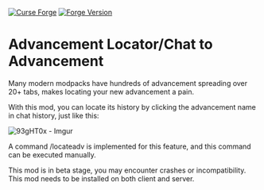 [![Curse Forge](https://cf.way2muchnoise.eu/title/818503_Get_%20.svg?badge_style=for_the_badge)](https://www.curseforge.com/minecraft/mc-mods/advancement-locator)
[![Forge Version](https://img.shields.io/badge/Minecraft%20Forge-14.23.5.2860-yellow.svg?style=for-the-badge)](http://files.minecraftforge.net/maven/net/minecraftforge/forge/index_1.12.2.html)

# Advancement Locator/Chat to Advancement

Many modern modpacks have hundreds of advancement spreading over 20+ tabs, makes locating your new advancement a pain.

With this mod, you can locate its history by clicking the advancement name in chat history, just like this:

![93gHT0x - Imgur](https://user-images.githubusercontent.com/82710983/218621210-a8877c5d-8d5b-49ac-ac51-1d23e857c30e.gif)

A command /locateadv <advancement id> is implemented for this feature, and this command can be executed manually.

This mod is in beta stage, you may encounter crashes or incompatibility.
This mod needs to be installed on both client and server.
